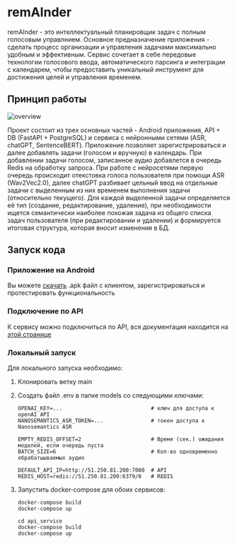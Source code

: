 # remAInder
remAInder - это интеллектуальный планировщик задач с полным голосовым управлнием. Основное предназначение приложения - сделать процесс организации и управления задачами максимально удобным и эффективным. Сервис сочетает в себе передовые технологии голосового ввода, автоматического парсинга и интеграции с календарем, чтобы предоставить уникальный инструмент для достижения целей и управления временем.

## Принцип работы 
![overview](https://github.com/pavviaz/remAInder/assets/59969371/d826c3c4-bec4-4eba-8995-01df949ca96b)

Проект состоит из трех основных частей - Android приложения, API + DB (FastAPI + PostgreSQL) и сервиса с нейронными сетями (ASR, chatGPT, SentenceBERT). Приложение позволяет зарегистрироваться и далее добавлять задачи (голосом и вручную) в календарь. При добавлении задачи голосом, записанное аудио добавлется в очередь Redis на обработку запроса. При работе с нейросетями первую очередь происходит отекстовка голоса пользователя при помощи ASR (Wav2Vec2.0), далее chatGPT разбивает цельный ввод на отдельные задачи с выделенным из них временем выполнения задачи (относительно текущего). Для каждой выделенной задачи определяется её тип (создание, редактирование, удаление), при необходимости ищется семантически наиболее похожая задача из общего списка задач пользователя (при редактировании и удалении) и формируется итоговая структура, которая вносит изменения в БД.

## Запуск кода


### Приложение на Android
Вы можете [скачать](https://disk.yandex.ru/d/iH8AtpejPHAkCw) .apk файл с клиентом, зарегистрироваться и протестировать функциональность

### Подключение по API
К сервису можно подключиться по API, вся документация находится на [этой странице](http://51.250.81.200:7000/api_service/docs)


### Локальный запуск
Для локального запуска необходимо:
1) Клонировать ветку main
2) Создать файл .env в папке models со следующими ключами:
   ```
   OPENAI_KEY=...                            # ключ для доступа к openAI API
   NANOSEMANTICS_ASR_TOKEN=...               # токен доступа к Nanosemantics ASR
    
   EMPTY_REDIS_OFFSET=2                      # Время (сек.) ожидания моделей, если очередь пуста
   BATCH_SIZE=6                              # Кол-во одновременно обрабатыываемых аудио
    
   DEFAULT_API_IP=http://51.250.81.200:7000  # API
   REDIS_HOST=redis://51.250.81.200:6379/0   # REDIS
   ```
3) Запустить docker-compose для обоих сервисов:
   ```
   docker-compose build
   docker-compose up
   ```
   
   ```
   cd api_service
   docker-compose build
   docker-compose up
   ```
